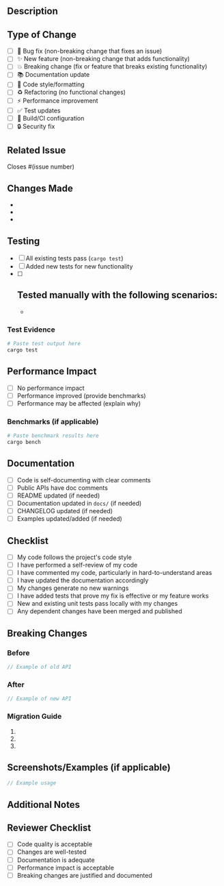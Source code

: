 ## Description

<!-- Provide a clear and concise description of what this PR does -->

## Type of Change

<!-- Mark the relevant option with an "x" -->

- [ ] 🐛 Bug fix (non-breaking change that fixes an issue)
- [ ] ✨ New feature (non-breaking change that adds functionality)
- [ ] 💥 Breaking change (fix or feature that breaks existing functionality)
- [ ] 📚 Documentation update
- [ ] 🎨 Code style/formatting
- [ ] ♻️ Refactoring (no functional changes)
- [ ] ⚡ Performance improvement
- [ ] ✅ Test updates
- [ ] 🔧 Build/CI configuration
- [ ] 🔒 Security fix

## Related Issue

<!-- If this PR addresses an issue, link it here -->

Closes #(issue number)

## Changes Made

<!-- List the specific changes made in this PR -->

- 
- 
- 

## Testing

<!-- Describe the tests you ran to verify your changes -->

- [ ] All existing tests pass (`cargo test`)
- [ ] Added new tests for new functionality
- [ ] Tested manually with the following scenarios:
  - 
  - 

### Test Evidence

```bash
# Paste test output here
cargo test
```

## Performance Impact

<!-- If applicable, describe any performance changes -->

- [ ] No performance impact
- [ ] Performance improved (provide benchmarks)
- [ ] Performance may be affected (explain why)

### Benchmarks (if applicable)

```bash
# Paste benchmark results here
cargo bench
```

## Documentation

- [ ] Code is self-documenting with clear comments
- [ ] Public APIs have doc comments
- [ ] README updated (if needed)
- [ ] Documentation updated in `docs/` (if needed)
- [ ] CHANGELOG updated (if needed)
- [ ] Examples updated/added (if needed)

## Checklist

<!-- Mark items with an "x" as you complete them -->

- [ ] My code follows the project's code style
- [ ] I have performed a self-review of my code
- [ ] I have commented my code, particularly in hard-to-understand areas
- [ ] I have updated the documentation accordingly
- [ ] My changes generate no new warnings
- [ ] I have added tests that prove my fix is effective or my feature works
- [ ] New and existing unit tests pass locally with my changes
- [ ] Any dependent changes have been merged and published

## Breaking Changes

<!-- If this is a breaking change, describe the impact and migration path -->

### Before

```rust
// Example of old API
```

### After

```rust
// Example of new API
```

### Migration Guide

<!-- Explain how users should update their code -->

1. 
2. 
3. 

## Screenshots/Examples (if applicable)

<!-- Add screenshots or code examples demonstrating the changes -->

```rust
// Example usage
```

## Additional Notes

<!-- Any additional information that reviewers should know -->

## Reviewer Checklist

<!-- For reviewers -->

- [ ] Code quality is acceptable
- [ ] Changes are well-tested
- [ ] Documentation is adequate
- [ ] Performance impact is acceptable
- [ ] Breaking changes are justified and documented
